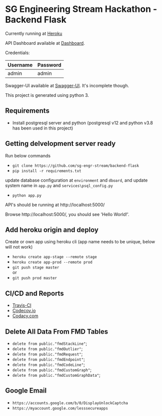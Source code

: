 # SG Engineering Stream Hackathon - Backend Flask 

Currently running at [Heroku](https://short-url-prod.herokuapp.com/)

API Dashboard available at [Dashboard](https://short-url-prod.herokuapp.com/dashboard).

Credentials:
 
| Username  | Password |
| --------- | ---------|
| admin     | admin    |

Swagger-UI available at [Swagger-UI](https://short-url-prod.herokuapp.com/api/docs/). It's incomplete though.

This project is generated using python 3.

## Requirements
* Install postgresql server and python (postgresql v12 and python v3.8 has been used in this project)

## Getting delvelopment server ready
Run below commands
- `git clone https://github.com/sg-engr-stream/backend-flask`
- `pip install -r requirements.txt`

update database configuration at `environment` and `dboard`, and update system name in `app.py` and `services\psql_config.py`
- `python app.py`

API's should be running at http://localhost:5000/

Browse http://localhost:5000/, you should see 'Hello World!'.

## Add heroku origin and deploy
Create or own app using heroku cli (app name needs to be unique, below will not work)
- `heroku create app-stage --remote stage`
- `heroku create app-prod --remote prod`
- `git push stage master`
<br>or
- `git push prod master`

## CI/CD and Reports
- [Travis-CI](https://travis-ci.com/github/sg-engr-stream/backend-flask)
- [Codecov.io](https://codecov.io/gh/sg-engr-stream/backend-flask)
- [Codacy.com](https://app.codacy.com/gh/sg-engr-stream/backend-flask/dashboard)


## Delete All Data From FMD Tables
- `delete from public."fmdStackLine"`;
- `delete from public."fmdOutlier"`;
- `delete from public."fmdRequest"`;
- `delete from public."fmdEndpoint"`;
- `delete from public."fmdCodeLine"`;
- `delete from public."fmdCustomGraph"`;
- `delete from public."fmdCustomGraphData"`;

## Google Email
- `https://accounts.google.com/b/0/DisplayUnlockCaptcha`
- `https://myaccount.google.com/lesssecureapps`
